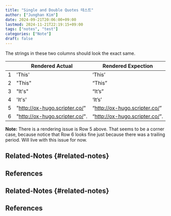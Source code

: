 ```yaml
---
title: "Single and Double Quotes 테스트"
author: ["Junghan Kim"]
date: 2024-09-21T20:06:00+09:00
lastmod: 2024-11-21T22:19:15+09:00
tags: ["notes", "test"]
categories: ["Note"]
draft: false
---
```


<!--more-->

The strings in these two columns should look the exact same.

|   | Rendered Actual                  | Rendered Expection               |
|---|----------------------------------|----------------------------------|
| 1 | 'This'                           | ‘This’                         |
| 2 | "This"                           | “This”                         |
| 3 | "It's"                           | “It’s”                        |
| 4 | 'It's'                           | ‘It’s’                        |
| 5 | "<http://ox-hugo.scripter.co/>"  | “<http://ox-hugo.scripter.co/>” |
| 6 | "<http://ox-hugo.scripter.co/>". | “<http://ox-hugo.scripter.co/>”. |

****Note:**** There is a rendering issue is Row 5 above. That seems to be a corner case, because notice that Row 6 looks fine just because there was a trailing period. <span class="underline">Will live with this issue for now.</span>


## Related-Notes {#related-notes}

## References

<style>.csl-entry{text-indent: -1.5em; margin-left: 1.5em;}</style><div class="csl-bib-body">
</div>


## Related-Notes {#related-notes}

## References

<style>.csl-entry{text-indent: -1.5em; margin-left: 1.5em;}</style><div class="csl-bib-body">
</div>
